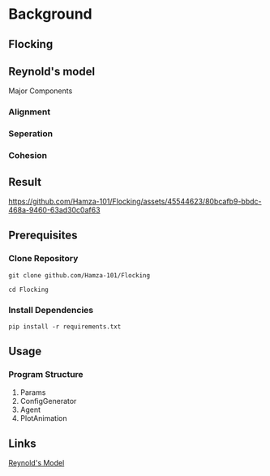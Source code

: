 # Background
## Flocking

## Reynold's model
Major Components

### Alignment

### Seperation

### Cohesion


## Result
https://github.com/Hamza-101/Flocking/assets/45544623/80bcafb9-bbdc-468a-9460-63ad30c0af63


## Prerequisites
### Clone Repository
```git clone github.com/Hamza-101/Flocking```

```cd Flocking```

### Install Dependencies
```pip install -r requirements.txt```

## Usage
### Program Structure
<ol>
<li> Params</li>
<li> ConfigGenerator</li>
<li> Agent</li>
<li> PlotAnimation</li>
</ol>

## Links
[Reynold's Model](https://en.wikipedia.org/wiki/Boids) 
